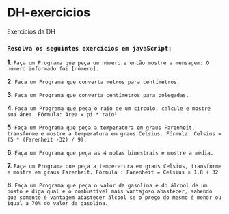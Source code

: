 # DH-exercicios
Exercicios da DH

### `Resolva os seguintes exercícios em javaScript:`  

**1.**   `Faça um Programa que peça um número e então mostre a mensagem: O número informado foi [número].`

**2.**   `Faça um Programa que converta metros para centímetros.`

**3.**   `Faça um Programa que converta centímetros para polegadas.`

**4.**   `Faça um Programa que peça o raio de um círculo, calcule e mostre sua área. Fórmula: Area = pi * raio²`

**5.**   `Faça um Programa que peça a temperatura em graus Farenheit, transforme e mostre a temperatura em graus Celsius. Fórmula: Celsius = (5 * (Farenheit -32) / 9).`

**6.**  `Faça um Programa que peça as 4 notas bimestrais e mostre a média.`

**7.**   `Faça um Programa que peça a temperatura em graus Celsius, transforme e mostre em graus Farenheit. Fórmula : Farenheit = Celsius × 1,8 + 32`

**8.**  `Faça um Programa que peça o valor da gasolina e do álcool de um posto e diga qual é o combustível mais vantajoso abastecer, sabendo que somente é vantagem abastecer álcool se o preço do mesmo é menor ou igual a 70% do valor da gasolina.`
